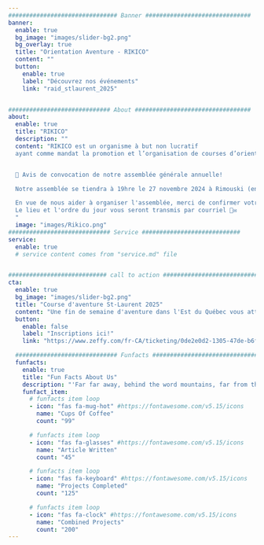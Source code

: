 ```yaml
---
############################### Banner ##############################
banner:
  enable: true
  bg_image: "images/slider-bg2.png"
  bg_overlay: true
  title: "Orientation Aventure - RIKICO"
  content: ""
  button:
    enable: true
    label: "Découvrez nos événements"
    link: "raid_stlaurent_2025"


############################# About #################################
about:
  enable: true
  title: "RIKICO"
  description: ""
  content: "RIKICO est un organisme à but non lucratif
  ayant comme mandat la promotion et l’organisation de courses d’orientation et d’aventure au Bas-Saint-Laurent.


  📣 Avis de convocation de notre assemblée générale annuelle!

  Notre assemblée se tiendra à 19hre le 27 novembre 2024 à Rimouski (en présence seulement, lieu à confirmer). Seuls les membres actifs (personne ayant participer à une course dans les 2 dernières années) peuvent y assister et y voter.

  En vue de nous aider à organiser l'assemblée, merci de confirmer votre présence en utilisant ce lien: https://forms.gle/42GQuT6F487Xtnr76
  Le lieu et l'ordre du jour vous seront transmis par courriel 📧✉️
  "
  image: "images/Rikico.png"
############################# Service ############################
service:
  enable: true
  # service content comes from "service.md" file


############################ call to action ###########################
cta:
  enable: true
  bg_image: "images/slider-bg2.png"
  title: "Course d'aventure St-Laurent 2025"
  content: "Une fin de semaine d'aventure dans l'Est du Québec vous attend!"
  button:
    enable: false
    label: "Inscriptions ici!"
    link: "https://www.zeffy.com/fr-CA/ticketing/0de2e0d2-1305-47de-b6fb-bd52251ff1b1"

  ############################# Funfacts ###############################
  funfacts:
    enable: true
    title: "Fun Facts About Us"
    description: "'Far far away, behind the word mountains, far from the countries Vokalia and Consonantia, <br> there live the blind texts. Separated they live in Bookmarksgrove right at the coast of the Semantics'"
    funfact_item:
      # funfacts item loop
      - icon: "fas fa-mug-hot" #https://fontawesome.com/v5.15/icons
        name: "Cups Of Coffee"
        count: "99"

      # funfacts item loop
      - icon: "fas fa-glasses" #https://fontawesome.com/v5.15/icons
        name: "Article Written"
        count: "45"

      # funfacts item loop
      - icon: "fas fa-keyboard" #https://fontawesome.com/v5.15/icons
        name: "Projects Completed"
        count: "125"

      # funfacts item loop
      - icon: "fas fa-clock" #https://fontawesome.com/v5.15/icons
        name: "Combined Projects"
        count: "200"
---
```

